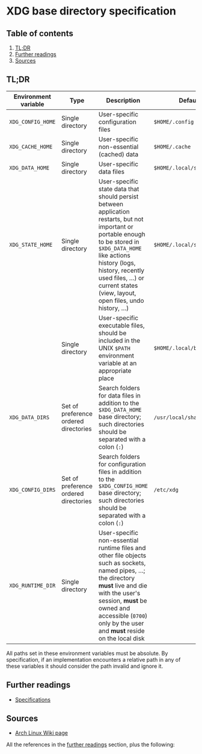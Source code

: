 # XDG base directory specification

## Table of contents <!-- omit in toc -->

1. [TL;DR](#tldr)
1. [Further readings](#further-readings)
1. [Sources](#sources)

## TL;DR

| Environment variable | Type                                  | Description                                                                                                                                                                                                                                                                 | Default value                   |
| -------------------- | ------------------------------------- | --------------------------------------------------------------------------------------------------------------------------------------------------------------------------------------------------------------------------------------------------------------------------- | ------------------------------- |
| `XDG_CONFIG_HOME`    | Single directory                      | User-specific configuration files                                                                                                                                                                                                                                           | `$HOME/.config`                 |
| `XDG_CACHE_HOME`     | Single directory                      | User-specific non-essential (cached) data                                                                                                                                                                                                                                   | `$HOME/.cache`                  |
| `XDG_DATA_HOME`      | Single directory                      | User-specific data files                                                                                                                                                                                                                                                    | `$HOME/.local/share`            |
| `XDG_STATE_HOME`     | Single directory                      | User-specific state data that should persist between application restarts, but not important or portable enough to be stored in `$XDG_DATA_HOME` like actions history (logs, history, recently used files, …) or current states (view, layout, open files, undo history, …) | `$HOME/.local/state`            |
|                      | Single directory                      | User-specific executable files, should be included in the UNIX `$PATH` environment variable at an appropriate place                                                                                                                                                         | `$HOME/.local/bin`              |
| `XDG_DATA_DIRS`      | Set of preference ordered directories | Search folders for data files in addition to the `$XDG_DATA_HOME` base directory; such directories should be separated with a colon (`:`)                                                                                                                                   | `/usr/local/share/:/usr/share/` |
| `XDG_CONFIG_DIRS`    | Set of preference ordered directories | Search folders for configuration files in addition to the `$XDG_CONFIG_HOME` base directory; such directories should be separated with a colon (`:`)                                                                                                                        | `/etc/xdg`                      |
| `XDG_RUNTIME_DIR`    | Single directory                      | User-specific non-essential runtime files and other file objects such as sockets, named pipes, …; the directory **must** live and die with the user's session, **must** be owned and accessible (`0700`) only by the user and **must** reside on the local disk             |                                 |

All paths set in these environment variables must be absolute. By specification, if an implementation encounters a relative path in any of these variables it should consider the path invalid and ignore it.

## Further readings

- [Specifications]

## Sources

- [Arch Linux Wiki page]

All the references in the [further readings] section, plus the following:

<!-- project's references -->
[specifications]: https://specifications.freedesktop.org/basedir-spec/basedir-spec-latest.html

<!-- in-article references -->
[further readings]: #further-readings

<!-- internal references -->
<!-- external references -->
[arch linux wiki page]: https://wiki.archlinux.org/title/XDG_Base_Directory
